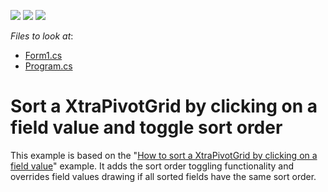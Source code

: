 <!-- default badges list -->
![](https://img.shields.io/endpoint?url=https://codecentral.devexpress.com/api/v1/VersionRange/128582794/17.1.10%2B)
[![](https://img.shields.io/badge/Open_in_DevExpress_Support_Center-FF7200?style=flat-square&logo=DevExpress&logoColor=white)](https://supportcenter.devexpress.com/ticket/details/E2705)
[![](https://img.shields.io/badge/📖_How_to_use_DevExpress_Examples-e9f6fc?style=flat-square)](https://docs.devexpress.com/GeneralInformation/403183)
<!-- default badges end -->
<!-- default file list -->
*Files to look at*:

* [Form1.cs](./CS/Form1.cs)
* [Program.cs](./CS/Program.cs)
<!-- default file list end -->
# Sort a XtraPivotGrid by clicking on a field value and toggle sort order


<p>This example is based on the "<a href="https://www.devexpress.com/Support/Center/p/E1434">How to sort a XtraPivotGrid by clicking on a field value</a>" example. It adds the sort order toggling functionality and overrides field values drawing if all sorted fields have the same sort order.</p>

<br/>


